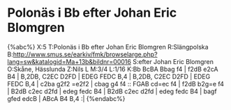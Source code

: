 # Polonäs i Bb efter Johan Eric Blomgren

{%abc%}
X:5
T:Polonäs i Bb efter Johan Eric Blomgren
R:Slängpolska
B:http://www.smus.se/earkiv/fmk/browselarge.php?lang=sw&katalogid=Ma+13b&bildnr=00016
S:efter Johan Eric Blomgren
O:Skåne, Hässlunda
Z:Nils L
M:3/4
L:1/16
K:Bb
BcBA Bbag f4 | f2dB e2cA B4 | B,2DB, C2EC D2FD | EDEG FEDC B,4 |
B,2DB, C2EC D2FD | EDEG FEDC B,4 | c2ba g2f2 =e2f2 | cbag g4 f4 ::
FGAB cd=ec f4 | f2dB b2g=e f4 | B2dB c2ec d2fd | edeg fedc B4 |
B2dB c2ec d2fd | edeg fedc B4 | bagf gfed edcB | ABcA B4 B,4 :|
{%endabc%}
